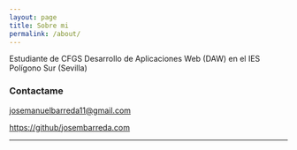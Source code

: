```yaml
---
layout: page
title: Sobre mi
permalink: /about/
---
```


Estudiante de CFGS Desarrollo de Aplicaciones Web (DAW)
en el IES Polígono Sur (Sevilla)


### Contactame

[josemanuelbarreda11@gmail.com](mailto:josemanuelbarreda11@gmail.com)

[https://github/josembarreda.com](https://github.com/josembarreda)

---
